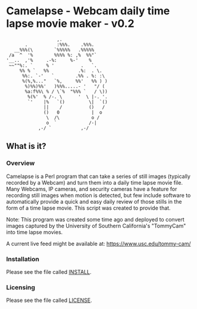 Camelapse - Webcam daily time lapse movie maker - v0.2
=====================================================

                       ,.
           .           :%%%.    .%%%.
       __%%%(\        `%%%%%   .%%%%%
     /a  ^  '%        %%%% %: ,%  %%"`
    '__..  ,'%     .-%:     %-'    %
     ~~""%:. `     % '          .   `.
         %% % `   %%           .%:  . \.
          %%:. `-'   `        .%% . %: :\
          %(%,%..."   `%,     %%'   %% ) )
           %)%%)%%'   )%%%.....- '   "/ (
           %a:f%%\ % / \`%  "%%% `   / \))
            %(%'  % /-. \      '  \ |-. '.
            `'    |%   `()         \|  `()
                  ||    /          ()   /
                  ()   0            |  o
                   \  /\            o /
                   o  `            /-|
                ,-/ `           ,-/

What is it?
-----------
### Overview

Camelapse is a Perl program that can take a series of still images (typically
recorded by a Webcam) and turn them into a daily time lapse movie file.  Many
Webcams, IP cameras, and security cameras have a feature for recording still
images when motion is detected, but few include software to automatically
provide a quick and easy daily review of those stills in the form of a time
lapse movie.  This script was created to provide that.

Note: This program was created some time ago and deployed
to convert images captured by the University of Southern California's
"TommyCam" into time lapse movies.

A current live feed might be available at:
https://www.usc.edu/tommy-cam/

### Installation

Please see the file called [INSTALL](INSTALL).

### Licensing

Please see the file called [LICENSE](LICENSE).
